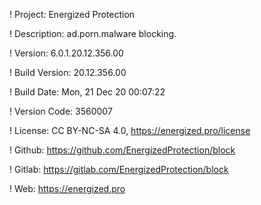 ! Project: Energized Protection

! Description: ad.porn.malware blocking.

! Version: 6.0.1.20.12.356.00

! Build Version: 20.12.356.00

! Build Date: Mon, 21 Dec 20 00:07:22

! Version Code: 3560007

! License: CC BY-NC-SA 4.0, https://energized.pro/license

! Github: https://github.com/EnergizedProtection/block

! Gitlab: https://gitlab.com/EnergizedProtection/block


! Web: https://energized.pro
